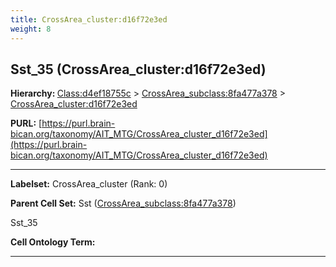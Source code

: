 ```yaml
---
title: CrossArea_cluster:d16f72e3ed
weight: 8
---
```

## Sst_35 (CrossArea_cluster:d16f72e3ed)
<b>Hierarchy: </b>
[Class:d4ef18755c](../Class_d4ef18755c) >
[CrossArea_subclass:8fa477a378](../CrossArea_subclass_8fa477a378) >
[CrossArea_cluster:d16f72e3ed](../CrossArea_cluster_d16f72e3ed)

**PURL:** [https://purl.brain-bican.org/taxonomy/AIT_MTG/CrossArea_cluster_d16f72e3ed](https://purl.brain-bican.org/taxonomy/AIT_MTG/CrossArea_cluster_d16f72e3ed)

---


**Labelset:** CrossArea_cluster (Rank: 0)

**Parent Cell Set:** Sst ([CrossArea_subclass:8fa477a378](../CrossArea_subclass_8fa477a378))

Sst_35


**Cell Ontology Term:** 

[MARKER GENES.]: #


---

[TRANSFERRED ANNOTATIONS.]: #


[AUTHOR ANNOTATION FIELDS.]: #

